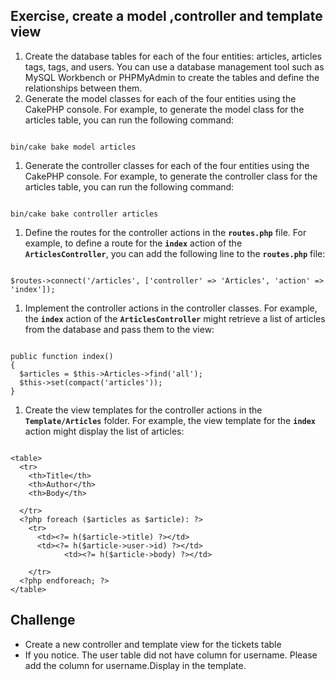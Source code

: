 ## Exercise, create a model ,controller and template view


1. Create the database tables for each of the four entities: articles, articles tags, tags, and users. You can use a database management tool such as MySQL Workbench or PHPMyAdmin to create the tables and define the relationships between them.
2. Generate the model classes for each of the four entities using the CakePHP console. For example, to generate the model class for the articles table, you can run the following command:

```

bin/cake bake model articles

```

1. Generate the controller classes for each of the four entities using the CakePHP console. For example, to generate the controller class for the articles table, you can run the following command:

```

bin/cake bake controller articles

```

1. Define the routes for the controller actions in the **`routes.php`** file. For example, to define a route for the **`index`** action of the **`ArticlesController`**, you can add the following line to the **`routes.php`** file:

```

$routes->connect('/articles', ['controller' => 'Articles', 'action' => 'index']);

```

1. Implement the controller actions in the controller classes. For example, the **`index`** action of the **`ArticlesController`** might retrieve a list of articles from the database and pass them to the view:

```

public function index()
{
  $articles = $this->Articles->find('all');
  $this->set(compact('articles'));
}

```

1. Create the view templates for the controller actions in the **`Template/Articles`** folder. For example, the view template for the **`index`** action might display the list of articles:

```

<table>
  <tr>
    <th>Title</th>
    <th>Author</th>
    <th>Body</th>

  </tr>
  <?php foreach ($articles as $article): ?>
    <tr>
      <td><?= h($article->title) ?></td>
      <td><?= h($article->user->id) ?></td>
            <td><?= h($article->body) ?></td>

    </tr>
  <?php endforeach; ?>
</table>
```

## Challenge
- Create a new controller and template view for the tickets table
- If you notice. The user table did not have column for username. Please add the column for username.Display in the template.
